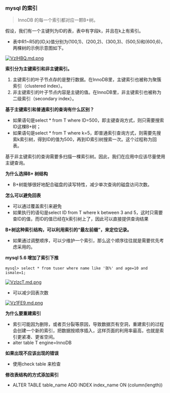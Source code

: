 ### mysql 的索引
> InnoDB 的每一个索引都对应一颗B+树。

假设，我们有一个主键列为ID的表，表中有字段k，并且在k上有索引。
* 表中R1~R5的(ID,k)值分别为(100,1)、(200,2)、(300,3)、(500,5)和(600,6)，两棵树的示例示意图如下。

[![VzlHBQ.md.png](https://s2.ax1x.com/2019/06/21/VzlHBQ.md.png)](https://imgchr.com/i/VzlHBQ)

**索引分为主键索引和非主键索引。**
1. 主键索引的叶子节点存的是整行数据。在InnoDB里，主键索引也被称为聚簇索引（clustered index）。
2. 非主键索引的叶子节点内容是主键的值。在InnoDB里，非主键索引也被称为二级索引（secondary index）。

**基于主键索引和普通索引的查询有什么区别？**
* 如果语句是select * from T where ID=500，即主键查询方式，则只需要搜索ID这棵B+树；
* 如果语句是select * from T where k=5，即普通索引查询方式，则需要先搜索k索引树，得到ID的值为500，再到ID索引树搜索一次。这个过程称为回表。

基于非主键索引的查询需要多扫描一棵索引树。因此，我们在应用中应该尽量使用主键查询。

**为什么选择B+ 树结构**
* B+树能够很好地配合磁盘的读写特性，减少单次查询的磁盘访问次数。

**怎么可以避免回表**
* 可以通过覆盖索引来避免
* 如果执行的语句是select ID from T where k between 3 and 5，这时只需要查ID的值，而ID的值已经在k索引树上了，因此可以直接提供查询结果

**B+树这种索引结构，可以利用索引的“最左前缀”，来定位记录。**
* 如果通过调整顺序，可以少维护一个索引，那么这个顺序往往就是需要优先考虑采用的。

**mysql 5.6 增加了索引下推**

```
mysql> select * from tuser where name like '张%' and age=10 and ismale=1;
```

[![VzlzcT.md.png](https://s2.ax1x.com/2019/06/21/VzlzcT.md.png)](https://imgchr.com/i/VzlzcT)
* 可以减少回表次数

[![Vz1FE9.md.png](https://s2.ax1x.com/2019/06/21/Vz1FE9.md.png)](https://imgchr.com/i/Vz1FE9)

**为什么要重建索引**
* 索引可能因为删除，或者页分裂等原因，导致数据页有空洞，重建索引的过程会创建一个新的索引，把数据按顺序插入，这样页面的利用率最高，也就是索引更紧凑、更省空间。
* alter table T engine=InnoDB

**如果出现不应该出现的错误**

* 使用check table 来检查

**修改表结构的方式添加索引**

* ALTER TABLE table_name ADD INDEX index_name ON (column(length))
